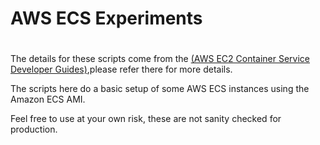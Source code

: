 # AWS ECS Experiments
#

The details for these scripts come from the [(AWS EC2 Container Service Developer Guides)](http://docs.aws.amazon.com/AmazonECS/latest/developerguide/Welcome.html),please refer there for more details.

The scripts here do a basic setup of some AWS ECS instances using the Amazon ECS AMI.

Feel free to use at your own risk, these are not sanity checked for production. 
